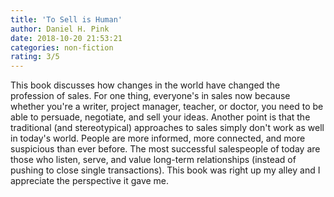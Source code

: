 ```yaml
---
title: 'To Sell is Human'
author: Daniel H. Pink
date: 2018-10-20 21:53:21
categories: non-fiction
rating: 3/5
---
```


This book discusses how changes in the world have changed the profession of sales. For one thing, everyone's in sales now because whether you're a writer, project manager, teacher, or doctor, you need to be able to persuade, negotiate, and sell your ideas. Another point is that the traditional (and stereotypical) approaches to sales simply don't work as well in today's world. People are more informed, more connected, and more suspicious than ever before. The most successful salespeople of today are those who listen, serve, and value long-term relationships (instead of pushing to close single transactions). This book was right up my alley and I appreciate the perspective it gave me.
